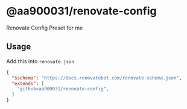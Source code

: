 # @aa900031/renovate-config

Renovate Config Preset for me

## Usage

Add this into `renovate.json`

```json
{
  "$schema": "https://docs.renovatebot.com/renovate-schema.json",
  "extends": [
    "github>aa900031/renovate-config",
  ]
}
```

